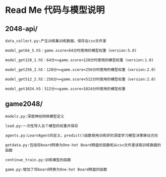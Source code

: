 # Read Me 代码与模型说明
## 2048-api/

    data_collect.py:产生训练集训练数据，保存在csv文件里
	
    model_get64_5.h5：game.score<64分时使用的模型权重（version:5.0)
	
    model_get128_1.h5：64分<=game.score<128分时使用的模型权重（version:1.0)
	
    model_get256_2.h5：128分<=game.score<256分时使用的模型权重（version:2.0)
	
    model_get512_2.h5：256分<=game.score<512分时使用的模型权重（version:2.0)
	
    model_get1024.h5：512分<=game.score<1024分时使用的模型权重
	
## game2048/

    models.py:深度神经网络模型定义
	
    load.py:一次性导入五个模型的权重并保存
	
    agents.py:LearnAgent的定义，predict()函数使用训练好的深度学习模型决策移动方向
			  
    getdata.py:包括将board转换为One-hot Board棋盘的函数和从csv文件里读取训练数据的函数
			   
    continue_train.py:训练模型的函数
	
    game.py:增加了将board转换为One-hot Board棋盘的函数
	

  
  
